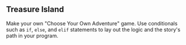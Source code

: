 ## Treasure Island


Make your own "Choose Your Own Adventure" game. Use conditionals such as `if`, `else`, and `elif` statements to lay out the logic and the story's path in your program. 

